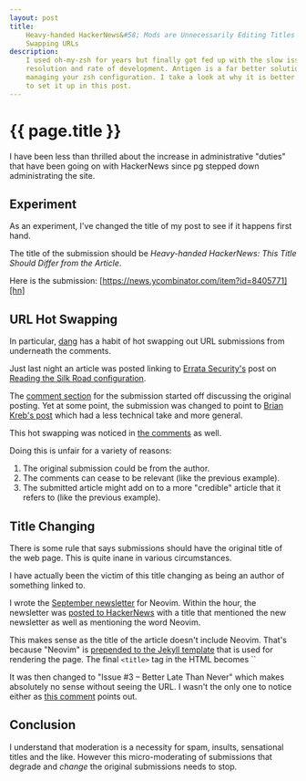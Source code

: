 ```yaml
---
layout: post
title:
    Heavy-handed HackerNews&#58; Mods are Unnecessarily Editing Titles and
    Swapping URLs
description:
    I used oh-my-zsh for years but finally got fed up with the slow issue
    resolution and rate of development. Antigen is a far better solution for
    managing your zsh configuration. I take a look at why it is better and how
    to set it up in this post.
---
```


# {{ page.title }}

I have been less than thrilled about the increase in administrative "duties"
that have been going on with HackerNews since pg stepped down administrating the
site.

## Experiment

As an experiment, I've changed the title of my post to see if it happens first
hand.

The title of the submission should be *Heavy-handed HackerNews: This Title
Should Differ from the Article*.

Here is the submission: [https://news.ycombinator.com/item?id=8405771][hn]

## URL Hot Swapping

In particular, [dang][dang] has a habit of hot swapping out URL submissions from
underneath the comments.

Just last night an article was posted linking to [Errata Security's][errata]
post on [Reading the Silk Road configuration][silk-conf].

The [comment section][silk-comments] for the submission started off discussing
the original posting. Yet at some point, the submission was changed to point to
[Brian Kreb's post][kreb] which had a less technical take and more general.

This hot swapping was noticed in [the comments][silk-disc] as well.

Doing this is unfair for a variety of reasons:

1. The original submission could be from the author.
2. The comments can cease to be relevant (like the previous example).
3. The submitted article might add on to a more "credible" article that it
   refers to (like the previous example).

## Title Changing

There is some rule that says submissions should have the original title of the
web page. This is quite inane in various circumstances.

I have actually been the victim of this title changing as being an author of
something linked to.

I wrote the [September newsletter][neovim] for Neovim. Within the hour, the
newsletter was [posted to HackerNews][neovim-hn] with a title that mentioned the
new newsletter as well as mentioning the word Neovim.

This makes sense as the title of the article doesn't include Neovim. That's
because "Neovim" is [prepended to the Jekyll template][jekyll] that is used for
rendering the page. The final `<title>` tag in the HTML becomes `<title>Issue #3
- Better Late than Never - Neovim</title>`

It was then changed to "Issue #3 – Better Late Than Never" which makes
absolutely no sense without seeing the URL. I wasn't the only one to notice
either as [this comment][comment] points out.

## Conclusion

I understand that moderation is a necessity for spam, insults, sensational
titles and the like. However this micro-moderating of submissions that degrade
and *change* the original submissions needs to stop.

[dang]: https://news.ycombinator.com/user?id=dang
[errata]: http://blog.erratasec.com/2014/10/reading-silk-road-configuration.html
[silk-conf]: http://blog.erratasec.com/2014/10/reading-silk-road-configuration.html
[silk-comments]: https://news.ycombinator.com/item?id=8404511
[silk-disc]: https://news.ycombinator.com/item?id=8404723
[kreb]: http://krebsonsecurity.com/2014/10/silk-road-lawyers-poke-holes-in-fbis-story/
[neovim]: http://neovim.org/news/2014/sept/
[neovim-hn]: https://news.ycombinator.com/item?id=8290283
[comment]: https://news.ycombinator.com/item?id=8292175
[jekyll]: https://github.com/neovim/neovim.github.io/blob/master/_layouts/default.html#L9
[hn]: https://news.ycombinator.com/item?id=8405771
